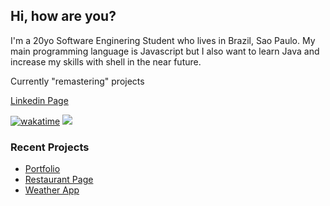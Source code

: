 ## Hi, how are you?

I'm a 20yo Software Enginering Student who lives in Brazil, Sao Paulo. My main programming language is Javascript but I also want to learn Java and increase my skills with shell in the near future.

Currently "remastering" projects

[Linkedin Page](https://www.linkedin.com/in/silva-luc/)

[![wakatime](https://wakatime.com/badge/user/c1b7afcb-168f-4074-bcff-1c6756fac9a3.svg)](https://wakatime.com/@c1b7afcb-168f-4074-bcff-1c6756fac9a3)
![](https://komarev.com/ghpvc/?username=luc-silva&color=blue)

### Recent Projects
- [Portfolio](https://github.com/luc-silva/portfolio)
- [Restaurant Page](https://github.com/luc-silva/restaurant-page)
- [Weather App](https://github.com/luc-silva/weather-app)

